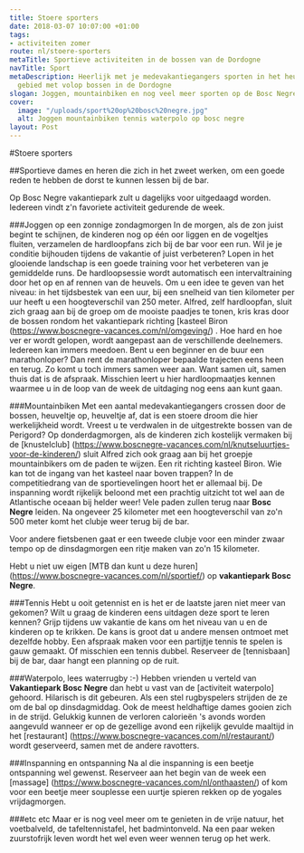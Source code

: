 ```yaml
---
title: Stoere sporters
date: 2018-03-07 10:07:00 +01:00
tags:
- activiteiten zomer
route: nl/stoere-sporters
metaTitle: Sportieve activiteiten in de bossen van de Dordogne
navTitle: Sport
metaDescription: Heerlijk met je medevakantiegangers sporten in het heuvelachtige
  gebied met volop bossen in de Dordogne
slogan: Joggen, mountainbiken en nog veel meer sporten op de Bosc Negre
cover:
  image: "/uploads/sport%20op%20bosc%20negre.jpg"
  alt: Joggen mountainbiken tennis waterpolo op bosc negre
layout: Post
---
```


#Stoere sporters

##Sportieve dames en heren die zich in het zweet werken, om een goede reden te hebben de dorst te kunnen lessen bij de bar.

Op Bosc Negre vakantiepark zult u dagelijks voor uitgedaagd worden.
Iedereen vindt z'n favoriete activiteit gedurende de week. 

###Joggen op een zonnige zondagmorgen
In de morgen, als de zon juist begint te schijnen, de kinderen nog op één oor liggen en de vogeltjes fluiten, verzamelen de hardloopfans zich bij de bar voor een run.
Wil je je conditie bijhouden tijdens de vakantie of juist verbeteren? Lopen in het glooiende landschap is een goede training voor het verbeteren van je gemiddelde runs. De hardloopsessie wordt automatisch een intervaltraining door het op en af rennen van de heuvels. Om u een idee te geven van het niveau: in het tijdsbestek van een uur, bij een snelheid van tien kilometer per uur heeft u een hoogteverschil van 250 meter. Alfred, zelf hardloopfan, sluit zich graag aan bij de groep om de mooiste paadjes te tonen, kris kras door de bossen rondom het vakantiepark richting [kasteel Biron (https://www.boscnegre-vacances.com/nl/omgeving/) .
Hoe hard en hoe ver er wordt gelopen, wordt aangepast aan de verschillende deelnemers. Iedereen kan immers meedoen. Bent u een beginner en de buur een marathonloper? Dan rent de marathonloper bepaalde trajecten eens heen en terug. Zo komt u toch immers samen weer aan. Want samen uit, samen thuis dat is de afspraak. Misschien leert u hier hardloopmaatjes kennen waarmee u in de loop van de week de uitdaging nog eens aan kunt gaan.

###Mountainbiken 
Met een aantal medevakantiegangers crossen door de bossen, heuveltje op, heuveltje af, dat is een stoere droom die hier werkelijkheid wordt. 
Vreest u te verdwalen in de uitgestrekte bossen van de Perigord? Op donderdagmorgen, als de kinderen zich kostelijk vermaken bij de [knustelclub] (https://www.boscnegre-vacances.com/nl/knutseluurtjes-voor-de-kinderen/) sluit Alfred zich ook graag aan bij het groepje mountainbikers om de paden te wijzen. Een rit richting kasteel Biron. Wie kan tot de ingang van het kasteel naar boven trappen?  In de competitiedrang van de sportievelingen hoort het er allemaal bij. De inspanning wordt rijkelijk beloond met een prachtig uitzicht tot wel aan de Atlantische oceaan bij helder weer! 
Vele paden zullen terug naar **Bosc Negre** leiden. Na ongeveer 25 kilometer met een hoogteverschil van zo'n 500 meter komt het clubje weer terug bij de bar. 

Voor andere fietsbenen gaat er een tweede clubje voor een minder zwaar tempo op de dinsdagmorgen een ritje maken van zo'n 15 kilometer.

Hebt u niet uw eigen [MTB dan kunt u deze huren] (https://www.boscnegre-vacances.com/nl/sportief/) op **vakantiepark Bosc Negre**. 

###Tennis
Hebt u ooit getennist en is het er de laatste jaren niet meer van gekomen? Wilt u graag de kinderen eens uitdagen deze sport te leren kennen? Grijp tijdens uw vakantie de kans om het niveau van u en de kinderen op te krikken. 
De kans is groot dat u andere mensen ontmoet met dezelfde hobby. Een afspraak maken voor een partijtje tennis te spelen is gauw gemaakt. Of misschien een tennis dubbel. Reserveer de [tennisbaan] bij de bar, daar hangt een planning op de ruit. 

###Waterpolo, lees waterrugby :-)
Hebben vrienden u verteld van **Vakantiepark Bosc Negre** dan hebt u vast van de [activiteit waterpolo] gehoord. Hilarisch is dit gebeuren. Als een stel rugbyspelers strijden de ze om de bal op dinsdagmiddag. Ook de meest heldhaftige dames gooien zich in de strijd. Gelukkig kunnen de verloren calorieën 's avonds worden aangevuld wanneer er op de gezellige avond een rijkelijk gevulde maaltijd in het [restaurant] (https://www.boscnegre-vacances.com/nl/restaurant/)  wordt geserveerd, samen met de andere ravotters. 

###Inspanning en ontspanning
Na al die inspanning is een beetje ontspanning wel gewenst. 
Reserveer aan het begin van de week een [massage] (https://www.boscnegre-vacances.com/nl/onthaasten/) of kom voor een beetje meer souplesse een uurtje spieren rekken op de yogales vrijdagmorgen. 

###etc etc
Maar er is nog veel meer om te genieten in de vrije natuur, het voetbalveld, de tafeltennistafel, het badmintonveld. Na een paar weken zuurstofrijk leven wordt het wel even weer wennen terug op het werk. 
